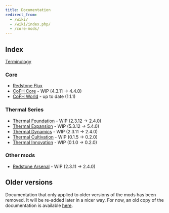 ```yaml
---
title: Documentation
redirect_from:
  - /wiki/
  - /wiki/index.php/
  - /core-mods/
---
```


Index
-----

[Terminology](/docs/terminology/)

### Core
* [Redstone Flux](/docs/redstone-flux/)
* [CoFH Core](/docs/cofh-core/) - <span class="uk-text-small uk-text-warning">WIP (4.3.11 → 4.4.0)</span>
* [CoFH World](/docs/cofh-world/) - <span class="uk-text-small uk-text-success">up to date (1.1.1)</span>

### Thermal Series
* [Thermal Foundation](/docs/thermal-foundation/) - <span class="uk-text-small uk-text-warning">WIP (2.3.12 → 2.4.0)</span>
* [Thermal Expansion](/docs/thermal-expansion/) - <span class="uk-text-small uk-text-warning">WIP (5.3.12 → 5.4.0)</span>
* [Thermal Dynamics](/docs/thermal-dynamics/) - <span class="uk-text-small uk-text-warning">WIP (2.3.11 → 2.4.0)</span>
* [Thermal Cultivation](/docs/thermal-cultivation/) - <span class="uk-text-small uk-text-warning">WIP (0.1.5 → 0.2.0)</span>
* [Thermal Innovation](/docs/thermal-innovation/) - <span class="uk-text-small uk-text-warning">WIP (0.1.0 → 0.2.0)</span>

### Other mods
* [Redstone Arsenal](/docs/redstone-arsenal/) - <span class="uk-text-small uk-text-warning">WIP (2.3.11 → 2.4.0)</span>


Older versions
--------------

Documentation that only applied to older versions of the mods has been removed.
It will be re-added later in a nicer way. For now, an old copy of the
documentation is available [here](https://oldcofh.github.io/docs/).
